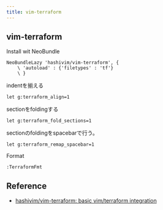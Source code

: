 ```yaml
---
title: vim-terraform
---
```


## vim-terraform
Install wit NeoBundle

```vim
NeoBundleLazy 'hashivim/vim-terraform', {
    \ 'autoload' : {'filetypes' : 'tf'}
    \ }
```

indentを揃える

```vim
let g:terraform_align=1
```

sectionをfoldingする

```vim
let g:terraform_fold_sections=1
```

sectionのfoldingをspacebarで行う。

```vim
let g:terraform_remap_spacebar=1
```

Format

```
:TerraformFmt
```

## Reference
* [hashivim/vim-terraform: basic vim/terraform integration](https://github.com/hashivim/vim-terraform)
